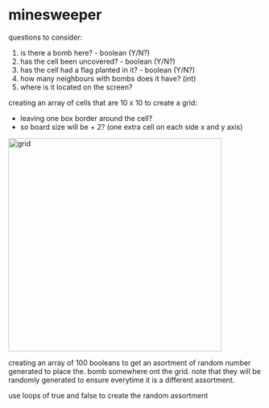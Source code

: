# minesweeper

questions to consider:
1. is there a bomb here? - boolean (Y/N?)
2. has the cell been uncovered? - boolean (Y/N?)
3. has the cell had a flag planted in it? - boolean (Y/N?)
4. how many neighbours with bombs does it have? (int)
5. where is it located on the screen? 

creating an array of cells that are 10 x 10 to create a grid:
- leaving one box border around the cell?
- so board size will be  + 2? (one extra cell on each side x and y axis)
<img width="423" alt="grid" src="https://user-images.githubusercontent.com/102941968/169069452-d5e2b76a-041e-4ede-b67d-54bd1f333a5f.png">

creating an array of 100 booleans to get an asortment of random number generated to place the. bomb somewhere ont the grid.
note that they will be randomly generated to ensure everytime it is a different assortment.

use loops of true and false to create the random assortment
